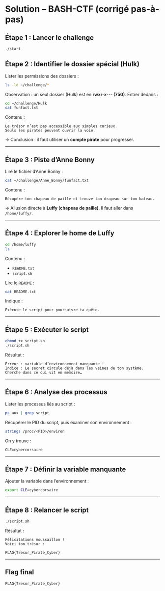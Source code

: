 # Solution – BASH-CTF (corrigé pas-à-pas)

## Étape 1 : Lancer le challenge

```bash
./start
```

## Étape 2 : Identifier le dossier spécial (Hulk)

Lister les permissions des dossiers :

```bash
ls -ld ~/challenge/*
```

Observation : un seul dossier (Hulk) est en **rwxr-x--- (750)**.
Entrer dedans :

```bash
cd ~/challenge/Hulk
cat funfact.txt
```

Contenu :
```
Le trésor n’est pas accessible aux simples curieux.
Seuls les pirates peuvent ouvrir la voie.
```

→ Conclusion : il faut utiliser un **compte pirate** pour progresser.

---

## Étape 3 : Piste d’Anne Bonny
Lire le fichier d’Anne Bonny :
```bash
cat ~/challenge/Anne_Bonny/funfact.txt
```

Contenu :
```
Récupère ton chapeau de paille et trouve ton drapeau sur ton bateau.
```

→ Allusion directe à **Luffy (chapeau de paille)**.
Il faut aller dans `/home/luffy/`.

---

## Étape 4 : Explorer le home de Luffy
```bash
cd /home/luffy
ls
```

Contenu :
* `README.txt`
* `script.sh`

Lire le `README` :
```bash
cat README.txt
```

Indique :
```
Exécute le script pour poursuivre ta quête.
```

---

## Étape 5 : Exécuter le script
```bash
chmod +x script.sh
./script.sh
```

Résultat :
```
Erreur : variable d’environnement manquante !
Indice : Le secret circule déjà dans les veines de ton système.
Cherche dans ce qui vit en mémoire…
```

---

## Étape 6 : Analyse des processus
Lister les processus liés au script :
```bash
ps aux | grep script
```

Récupérer le PID du script, puis examiner son environnement :
```bash
strings /proc/<PID>/environ
```

On y trouve :

```
CLE=cybercorsaire
```

---

## Étape 7 : Définir la variable manquante
Ajouter la variable dans l’environnement :

```bash
export CLE=cybercorsaire
```

---

## Étape 8 : Relancer le script
```bash
./script.sh
```

Résultat :
```
Félicitations moussaillon !
Voici ton trésor :

FLAG{Tresor_Pirate_Cyber}
```

---

## Flag final
```
FLAG{Tresor_Pirate_Cyber}
```
